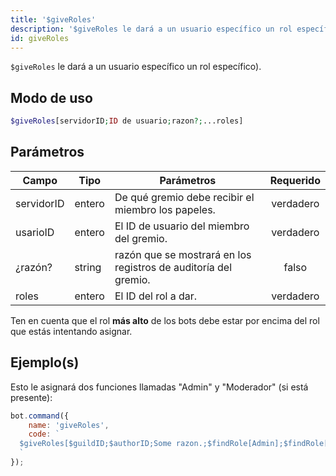 ```yaml
---
title: '$giveRoles'
description: '$giveRoles le dará a un usuario específico un rol específico.'
id: giveRoles
---
```


`$giveRoles` le dará a un usuario específico un rol específico).

## Modo de uso

```php
$giveRoles[servidorID;ID de usuario;razon?;...roles]
```

## Parámetros

| Campo      | Tipo   | Parámetros                                                      | Requerido |
| ---------- | ------ | --------------------------------------------------------------- |:---------:|
| servidorID | entero | De qué gremio debe recibir el miembro los papeles.              | verdadero |
| usarioID   | entero | El ID de usuario del miembro del gremio.                        | verdadero |
| ¿razón?    | string | razón que se mostrará en los registros de auditoría del gremio. |   falso   |
| roles      | entero | El ID del rol a dar.                                            | verdadero |

Ten en cuenta que el rol **más alto** de los bots debe estar por encima del rol que estás intentando asignar.

## Ejemplo(s)

Esto le asignará dos funciones llamadas "Admin" y "Moderador" (si está presente):

```javascript
bot.command({
    name: 'giveRoles',
    code: `
  $giveRoles[$guildID;$authorID;Some razon.;$findRole[Admin];$findRole[Moderator]]
  `
});
```